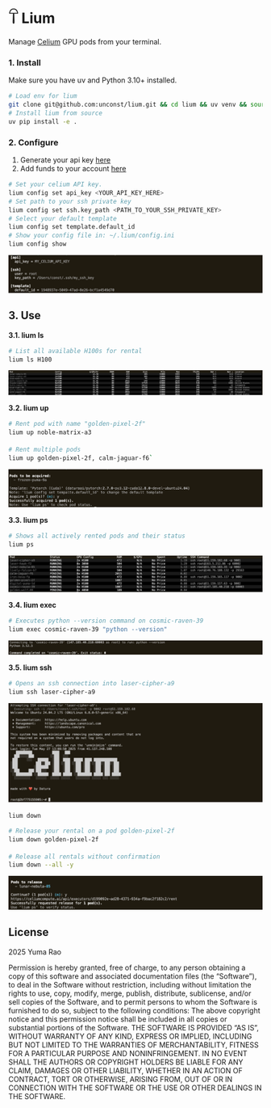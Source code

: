 # 𓋼 Lium 

Manage [Celium](https://celiumcompute.ai) GPU pods from your terminal.

### 1. Install
Make sure you have uv and Python 3.10+ installed.
```bash
# Load env for lium
git clone git@github.com:unconst/lium.git && cd lium && uv venv && source .venv/bin/activate
# Install lium from source
uv pip install -e .
```

### 2. Configure
1. Generate your api key [here](https://celiumcompute.ai/api-keys)
2. Add funds to your account [here](https://celiumcompute.ai/billing)
```bash
# Set your celium API key.
lium config set api_key <YOUR_API_KEY_HERE> 
# Set path to your ssh private key
lium config set ssh.key_path <PATH_TO_YOUR_SSH_PRIVATE_KEY>
# Select your default template
lium config set template.default_id
# Show your config file in: ~/.lium/config.ini 
lium config show
```
![Lium config show](assets/liumconfigshow.png)

## 3. Use

**3.1. lium ls**
```bash
# List all available H100s for rental
lium ls H100
```
![Lium ls H100](assets/liumls.png)

**3.2. lium up**
```bash
# Rent pod with name "golden-pixel-2f"
lium up noble-matrix-a3

# Rent multiple pods
lium up golden-pixel-2f, calm-jaguar-f6`
```
![Lium up](assets/liumuppod.png)

**3.3. lium ps**
```bash
# Shows all actively rented pods and their status
lium ps
```
![Lium ps](assets/liumps.png)

**3.4. lium exec**
```bash
# Executes python --version command on cosmic-raven-39
lium exec cosmic-raven-39 "python --version"
```
![lium exec](assets/liumexec.png)

**3.5. lium ssh**
```bash
# Opens an ssh connection into laser-cipher-a9
lium ssh laser-cipher-a9
```
![lium ssh](assets/liumssh.png)

`lium down`
```bash
# Release your rental on a pod golden-pixel-2f
lium down golden-pixel-2f

# Release all rentals without confirmation
lium down --all -y
```
![lium down](assets/liumdown.png)

## License

2025 Yuma Rao

Permission is hereby granted, free of charge, to any person obtaining a copy of this software and associated documentation files (the “Software”), to deal in the Software without restriction, including without limitation the rights to use, copy, modify, merge, publish, distribute, sublicense, and/or sell copies of the Software, and to permit persons to whom the Software is furnished to do so, subject to the following conditions:
The above copyright notice and this permission notice shall be included in all copies or substantial portions of the Software.
THE SOFTWARE IS PROVIDED “AS IS”, WITHOUT WARRANTY OF ANY KIND, EXPRESS OR IMPLIED, INCLUDING BUT NOT LIMITED TO THE WARRANTIES OF MERCHANTABILITY, FITNESS FOR A PARTICULAR PURPOSE AND NONINFRINGEMENT. IN NO EVENT SHALL THE AUTHORS OR COPYRIGHT HOLDERS BE LIABLE FOR ANY CLAIM, DAMAGES OR OTHER LIABILITY, WHETHER IN AN ACTION OF CONTRACT, TORT OR OTHERWISE, ARISING FROM, OUT OF OR IN CONNECTION WITH THE SOFTWARE OR THE USE OR OTHER DEALINGS IN THE SOFTWARE.

